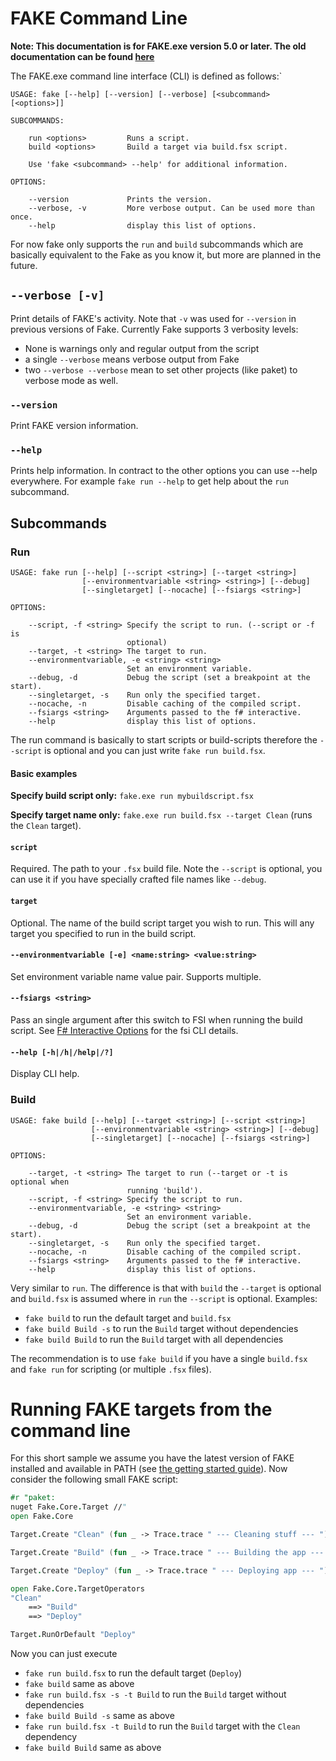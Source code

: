 # FAKE Command Line

**Note:  This documentation is for FAKE.exe version 5.0 or later. The old documentation can be found [here](legacy-commandline.html)**


The FAKE.exe command line interface (CLI) is defined as follows:`

```
USAGE: fake [--help] [--version] [--verbose] [<subcommand> [<options>]]

SUBCOMMANDS:

    run <options>         Runs a script.
    build <options>       Build a target via build.fsx script.

    Use 'fake <subcommand> --help' for additional information.

OPTIONS:

    --version             Prints the version.
    --verbose, -v         More verbose output. Can be used more than once.
    --help                display this list of options.
```

For now fake only supports the `run` and `build` subcommands which are basically equivalent to the Fake as you know it, but more are planned in the future.

## `--verbose [-v]`


Print details of FAKE's activity. Note that `-v` was used for `--version` in previous versions of Fake.
Currently Fake supports 3 verbosity levels:

 - None is warnings only and regular output from the script
 - a single `--verbose` means verbose output from Fake
 - two `--verbose --verbose` mean to set other projects (like paket) to verbose mode as well.

### `--version`

Print FAKE version information.

### `--help`

Prints help information. In contract to the other options you can use --help everywhere.
For example `fake run --help` to get help about the `run` subcommand.

## Subcommands

### Run

```
USAGE: fake run [--help] [--script <string>] [--target <string>]
                [--environmentvariable <string> <string>] [--debug]
                [--singletarget] [--nocache] [--fsiargs <string>]

OPTIONS:

    --script, -f <string> Specify the script to run. (--script or -f is
                          optional)
    --target, -t <string> The target to run.
    --environmentvariable, -e <string> <string>
                          Set an environment variable.
    --debug, -d           Debug the script (set a breakpoint at the start).
    --singletarget, -s    Run only the specified target.
    --nocache, -n         Disable caching of the compiled script.
    --fsiargs <string>    Arguments passed to the f# interactive.
    --help                display this list of options.
```

The run command is basically to start scripts or build-scripts therefore the `--script` is optional and you can just write `fake run build.fsx`.

#### Basic examples

**Specify build script only:** `fake.exe run mybuildscript.fsx`

**Specify target name only:** `fake.exe run build.fsx --target Clean` (runs the `Clean` target).

#### `script`

Required. The path to your `.fsx` build file. Note the `--script` is optional, you can use it if you have specially crafted file names like `--debug`.

#### `target`

Optional.  The name of the build script target you wish to run.  This will any target you specified to run in the build script.  

#### `--environmentvariable [-e] <name:string> <value:string>`

Set environment variable name value pair. Supports multiple. 
                                                   
#### `--fsiargs <string>`

Pass an single argument after this switch to FSI when running the build script.  See [F# Interactive Options](http://msdn.microsoft.com/en-us/library/dd233172.aspx) for the fsi CLI details.

#### `--help [-h|/h|/help|/?]`

Display CLI help.
                                                                                                         
### Build

```
USAGE: fake build [--help] [--target <string>] [--script <string>]
                  [--environmentvariable <string> <string>] [--debug]
                  [--singletarget] [--nocache] [--fsiargs <string>]

OPTIONS:

    --target, -t <string> The target to run (--target or -t is optional when
                          running 'build').
    --script, -f <string> Specify the script to run.
    --environmentvariable, -e <string> <string>
                          Set an environment variable.
    --debug, -d           Debug the script (set a breakpoint at the start).
    --singletarget, -s    Run only the specified target.
    --nocache, -n         Disable caching of the compiled script.
    --fsiargs <string>    Arguments passed to the f# interactive.
    --help                display this list of options.
```

Very similar to `run`. The difference is that with `build` the `--target` is optional and `build.fsx` is assumed where in `run` the `--script` is optional.
Examples:

 - `fake build` to run the default target and `build.fsx`
 - `fake build Build -s` to run the `Build` target without dependencies
 - `fake build Build` to run the `Build` target with all dependencies

The recommendation is to use `fake build` if you have a single `build.fsx` and `fake run` for scripting (or multiple `.fsx` files). 

# Running FAKE targets from the command line

For this short sample we assume you have the latest version of FAKE installed and available in PATH (see [the getting started guide](gettingstarted.html)). Now consider the following small FAKE script:

```fsharp
#r "paket:
nuget Fake.Core.Target //"
open Fake.Core

Target.Create "Clean" (fun _ -> Trace.trace " --- Cleaning stuff --- ")

Target.Create "Build" (fun _ -> Trace.trace " --- Building the app --- ")

Target.Create "Deploy" (fun _ -> Trace.trace " --- Deploying app --- ")

open Fake.Core.TargetOperators
"Clean"
    ==> "Build"
    ==> "Deploy"

Target.RunOrDefault "Deploy"
```


Now you can just execute

 - `fake run build.fsx` to run the default target (`Deploy`)
 - `fake build` same as above
 - `fake run build.fsx -s -t Build` to run the `Build` target without dependencies
 - `fake build Build -s` same as above
 - `fake run build.fsx -t Build` to run the `Build` target with the `Clean` dependency
 - `fake build Build` same as above
